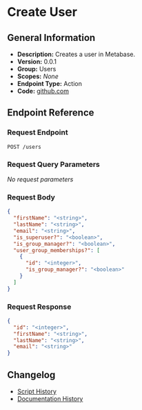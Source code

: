 <!-- BEGIN GENERATED CONTENT -->
# Create User

## General Information

- **Description:** Creates a user in Metabase.
- **Version:** 0.0.1
- **Group:** Users
- **Scopes:** _None_
- **Endpoint Type:** Action
- **Code:** [github.com](https://github.com/NangoHQ/integration-templates/tree/main/integrations/metabase/actions/create-user.ts)


## Endpoint Reference

### Request Endpoint

`POST /users`

### Request Query Parameters

_No request parameters_

### Request Body

```json
{
  "firstName": "<string>",
  "lastName": "<string>",
  "email": "<string>",
  "is_superuser?": "<boolean>",
  "is_group_manager?": "<boolean>",
  "user_group_memberships?": [
    {
      "id": "<integer>",
      "is_group_manager?": "<boolean>"
    }
  ]
}
```

### Request Response

```json
{
  "id": "<integer>",
  "firstName": "<string>",
  "lastName": "<string>",
  "email": "<string>"
}
```

## Changelog

- [Script History](https://github.com/NangoHQ/integration-templates/commits/main/integrations/metabase/actions/create-user.ts)
- [Documentation History](https://github.com/NangoHQ/integration-templates/commits/main/integrations/metabase/actions/create-user.md)

<!-- END  GENERATED CONTENT -->

